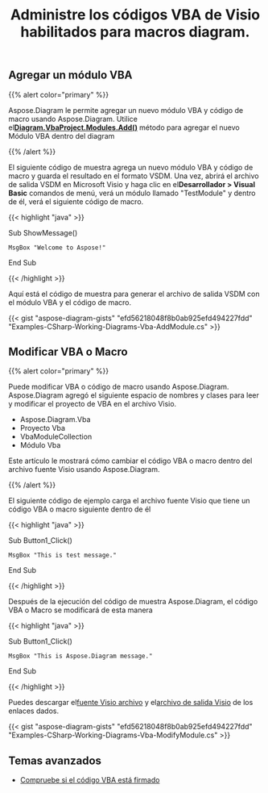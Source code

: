﻿---
title: Administre los códigos VBA de Visio habilitados para macros diagram.
linktitle: Diagram Proyecto VBA
type: docs
weight: 200
url: /es/net/working-with-vbaproject/
description: Agregue el módulo VBA y modifique VBA o macro con la biblioteca Aspose.Diagram.
---
## **Agregar un módulo VBA**
{{% alert color="primary" %}}

 Aspose.Diagram le permite agregar un nuevo módulo VBA y código de macro usando Aspose.Diagram. Utilice el[**Diagram.VbaProject.Modules.Add()**](https://reference.aspose.com/diagram/net/aspose.diagram.vba/vbamodulecollection/methods/add/index) método para agregar el nuevo Módulo VBA dentro del diagram

{{% /alert %}}

 El siguiente código de muestra agrega un nuevo módulo VBA y código de macro y guarda el resultado en el formato VSDM. Una vez, abrirá el archivo de salida VSDM en Microsoft Visio y haga clic en el**Desarrollador > Visual Basic** comandos de menú, verá un módulo llamado "TestModule" y dentro de él, verá el siguiente código de macro.

{{< highlight "java" >}}

 Sub ShowMessage()

    MsgBox "Welcome to Aspose!"

End Sub

{{< /highlight >}}

Aquí está el código de muestra para generar el archivo de salida VSDM con el módulo VBA y el código de macro.

{{< gist "aspose-diagram-gists" "efd56218048f8b0ab925efd494227fdd" "Examples-CSharp-Working-Diagrams-Vba-AddModule.cs" >}}

## **Modificar VBA o Macro**

{{% alert color="primary" %}} 

Puede modificar VBA o código de macro usando Aspose.Diagram. Aspose.Diagram agregó el siguiente espacio de nombres y clases para leer y modificar el proyecto de VBA en el archivo Visio.

- Aspose.Diagram.Vba
- Proyecto Vba
- VbaModuleCollection
- Módulo Vba

Este artículo le mostrará cómo cambiar el código VBA o macro dentro del archivo fuente Visio usando Aspose.Diagram.

{{% /alert %}} 

El siguiente código de ejemplo carga el archivo fuente Visio que tiene un código VBA o macro siguiente dentro de él

{{< highlight "java" >}}

 Sub Button1_Click()

    MsgBox "This is test message."

End Sub

{{< /highlight >}}

Después de la ejecución del código de muestra Aspose.Diagram, el código VBA o Macro se modificará de esta manera

{{< highlight "java" >}}

 Sub Button1_Click()

    MsgBox "This is Aspose.Diagram message."

End Sub

{{< /highlight >}}

 Puedes descargar el[fuente Visio archivo]() y el[archivo de salida Visio]() de los enlaces dados.

{{< gist "aspose-diagram-gists" "efd56218048f8b0ab925efd494227fdd" "Examples-CSharp-Working-Diagrams-Vba-ModifyModule.cs" >}}

## **Temas avanzados**
- [Compruebe si el código VBA está firmado](/diagram/es/net/check-if-vba-code-is-signed/)
